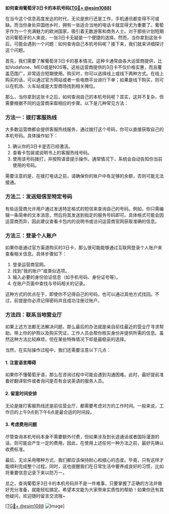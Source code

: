 **如何查询葡萄牙3日卡的本机号码[[TG💪+ @esim1088](https://t.me/s/esim1088)]**

在当今这个信息高度发达的时代，无论是旅行还是工作，手机通讯都变得不可或缺。而当你身处异国他乡时，拥有一张适合当地的电话卡就显得尤为重要了。葡萄牙作为一个充满魅力的欧洲国家，吸引着无数游客和商务人士。对于那些计划短期访问葡萄牙的人来说，一张3日卡无疑是一个便捷的选择。然而，当你拿到这张卡后，可能会遇到一个问题：如何查询自己本机号码呢？接下来，我们就来详细探讨这个问题。

首先，我们需要了解葡萄牙3日卡的基本情况。这种卡通常由各大运营商提供，比如Vodafone、MEO或是NOS等。这些运营商提供的3日卡不仅价格实惠，而且覆盖范围广，非常适合短期使用。购买时，你可以选择线上或线下两种方式。在线上购买的话，可以通过官方网站或者一些电商平台进行下单；如果是线下购买，则可以在机场、火车站或是大型商场找到相关摊位。

那么，当你拿到这张卡之后，如何查询自己的本机号码呢？其实，这并不复杂，但需要根据不同的运营商采取相应的步骤。以下是几种常见方法：

### 方法一：拨打客服热线

大多数运营商都会提供客服热线服务，通过拨打这个号码，你可以直接获取自己的本机号码。具体操作如下：
1. 确认你的3日卡是否已经激活。
2. 查看卡包装或说明书上的客服热线号码。
3. 使用该号码拨打，并按照语音提示操作。通常情况下，系统会自动告知你当前使用的号码。

需要注意的是，在拨打电话之前，请确保你的账户中有足够的余额，否则可能无法接通。

### 方法二：发送短信至特定号码

有些运营商允许用户通过发送特定格式的短信来查询自己的号码。例如，你只需编辑一条简单的文本消息，然后将其发送到指定的服务号码即可。具体格式可能会因运营商而异，因此建议查看卡包内的说明书或访问运营商官网获取准确的信息。

### 方法三：登录个人账户

如果你是通过官方渠道购买的3日卡，那么很可能能够通过互联网登录个人账户来查看相关信息。具体步骤如下：
1. 登录运营商官网。
2. 找到“我的账户”或类似选项。
3. 输入必要的身份验证信息（如手机号码、身份证号等）。
4. 在账户页面中查找与号码相关的记录。

这种方式的优点在于，即使你不记得自己的号码，也可以通过其他方式找回。不过，前提是你必须记得密码并且成功注册过账户。

### 方法四：联系当地营业厅

如果上述方法都无法解决问题，那么最后的办法就是亲自前往最近的营业厅寻求帮助。带上你的护照以及购买凭证，工作人员会帮你核实身份并提供所需的信息。虽然这种方法比较麻烦，但在某些特殊情况下却是最稳妥的选择。

当然，在实际操作过程中，我们还需要注意以下几点：

#### 1. 注意语言障碍
如果你不懂葡萄牙语，那么在咨询过程中可能会遇到沟通困难。此时，最好提前准备好翻译软件或者询问是否有会说英语的服务人员。

#### 2. 留意时间安排
无论是拨打客服热线还是前往营业厅，都需要考虑对方的工作时间。一般来说，工作日的上午9点到下午6点是最合适的时间段。

#### 3. 考虑费用问题
尽管查询本机号码本身不需要额外付费，但如果涉及到长途通话或者国际漫游的话，则可能会产生一定的费用。因此，在使用上述任何一种方法之前，最好先确认收费标准。

最后，无论采用哪种方式，我们都应该保持耐心和细心的态度。毕竟，只有这样才能顺利完成整个过程。同时，这也提醒我们在日常生活中要养成良好的习惯，比如将重要信息记录下来以防万一。

总之，查询葡萄牙3日卡的本机号码并不是一件难事，只要掌握了正确的方法并做好充分准备，就能轻松搞定。希望本文能为大家带来实质性的帮助！如果你还有其他疑问，欢迎随时留言交流哦~

[[TG💪+ @esim1088](https://t.me/s/esim1088) ![Image](https://i.postimg.cc/4NQfJmqS/Snipaste-2025-05-13-00-14-12.png)]